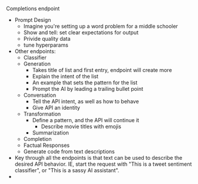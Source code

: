 Completions endpoint

- Prompt Design
  - Imagine you're setting up a word problem for a middle schooler 
  - Show and tell: set clear expectations for output
  - Privide quality data
  - tune hyperparams
- Other endpoints:
  - Classifier
  - Generation
    - Takes title of list and first entry, endpoint will create more
    - Explain the intent of the list
    - An example that sets the pattern for the list
    - Prompt the AI by leading a trailing bullet point
  - Conversation
    - Tell the API intent, as well as how to behave
    - Give API an identity 
  - Transformation
    - Define a pattern, and the API will continue it
      - Describe movie titles with emojis
    - Summarization
  - Completion
  - Factual Responses
  - Generate code from text descriptions
- Key through all the endpoints is that text can be used to describe the desired API behavior. IE, start the request with "This is a tweet sentiment classifier", or "This is a sassy AI assistant". 
- 